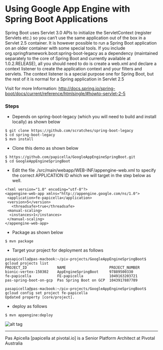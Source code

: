 <h1>Using Google App Engine with Spring Boot Applications</h1>

Spring Boot uses Servlet 3.0 APIs to initialize the ServletContext (register Servlets etc.) so you 
can’t use the same application out of the box in a Servlet 2.5 container. It is however possible to 
run a Spring Boot application on an older container with some special tools. If you include 
org.springframework.boot:spring-boot-legacy as a dependency (maintained separately to the core of Spring 
Boot and currently available at 1.0.2.RELEASE), all you should need to do is create a web.xml and declare 
a context listener to create the application context and your filters and servlets. The context listener 
is a special purpose one for Spring Boot, but the rest of it is normal for a Spring application in Servlet 2.5

Visit for more Information: http://docs.spring.io/spring-boot/docs/current/reference/htmlsingle/#howto-servlet-2-5

<h3> Steps </h3>

- Depends on spring-boot-legacy (which you will need to build and install locally) as shown below

```
$ git clone https://github.com/scratches/spring-boot-legacy
$ cd spring-boot-legacy
$ mvn install
```

- Clone this demo as shown below

```
$ https://github.com/papicella/GoogleAppEngineSpringBoot.git
$ cd GoogleAppEngineSpringBoot
```

- Edit the file ./src/main/webapp/WEB-INF/appengine-web.xml to specify the correct APPLICATION ID which we will target 
in the step below as well.

```
<?xml version="1.0" encoding="utf-8"?>
<appengine-web-app xmlns="http://appengine.google.com/ns/1.0">
 <application>fe-papicella</application>
 <version>5</version>
   <threadsafe>true</threadsafe>
 <manual-scaling>
  <instances>1</instances>
 </manual-scaling>
</appengine-web-app>
```

- Package as shown below

```
$ mvn package
```

- Target your project for deployment as follows

```
pasapicella@pas-macbook:~/piv-projects/GoogleAppEngineSpringBoot$ gcloud projects list
PROJECT_ID              NAME                    PROJECT_NUMBER
bionic-vertex-150302    AppEngineSpringBoot     97889500330
fe-papicella            FE-papicella            1049163203721
pas-spring-boot-on-gcp  Pas Spring Boot on GCP  1043917887789

pasapicella@pas-macbook:~/piv-projects/GoogleAppEngineSpringBoot$ gcloud config set project fe-papicella
Updated property [core/project].

```

- deploy as follows

```
$ mvn appengine:deploy
```

![alt tag](https://dl.dropboxusercontent.com/u/15829935/platform-demos/images/gae-springboot-1.png)

<hr />
Pas Apicella [papicella at pivotal.io] is a Senior Platform Architect at Pivotal Australia 
